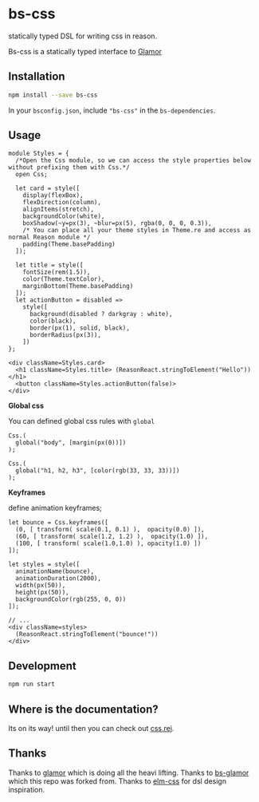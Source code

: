 # bs-css

statically typed DSL for writing css in reason.

Bs-css is a statically typed interface to [Glamor](https://github.com/threepointone/glamor)

## Installation

```sh
npm install --save bs-css
```

In your `bsconfig.json`, include `"bs-css"` in the `bs-dependencies`.

## Usage

```reason
module Styles = {
  /*Open the Css module, so we can access the style properties below without prefixing them with Css.*/
  open Css;
  
  let card = style([
    display(flexBox),
    flexDirection(column), 
    alignItems(stretch),
    backgroundColor(white),
    boxShadow(~y=px(3), ~blur=px(5), rgba(0, 0, 0, 0.3)),
    /* You can place all your theme styles in Theme.re and access as normal Reason module */
    padding(Theme.basePadding)
  ]);

  let title = style([
    fontSize(rem(1.5)),
    color(Theme.textColor),
    marginBottom(Theme.basePadding)
  ]);
  let actionButton = disabled =>
    style([
      background(disabled ? darkgray : white),
      color(black),
      border(px(1), solid, black),
      borderRadius(px(3)),
    ])
};

<div className=Styles.card>
  <h1 className=Styles.title> (ReasonReact.stringToElement("Hello")) </h1>
  <button className=Styles.actionButton(false)>
</div>
```

**Global css**

 You can defined global css rules with `global`

 ```reason
 Css.(
   global("body", [margin(px(0))])
 );

 Css.(
   global("h1, h2, h3", [color(rgb(33, 33, 33))])
 );
 ```

**Keyframes**

define animation keyframes;

```reason
let bounce = Css.keyframes([
  (0, [ transform( scale(0.1, 0.1) ),  opacity(0.0) ]),
  (60, [ transform( scale(1.2, 1.2) ),  opacity(1.0) ]),
  (100, [ transform( scale(1.0,1.0) ), opacity(1.0) ])
]);

let styles = style([
  animationName(bounce),
  animationDuration(2000),
  width(px(50)),
  height(px(50)),
  backgroundColor(rgb(255, 0, 0))
]);

// ...
<div className=styles>
  (ReasonReact.stringToElement("bounce!"))
</div>
```


## Development

```sh
npm run start
```

## Where is the documentation?
Its on its way!
until then you can check out [css.rei](./src/Css.rei).

## Thanks
Thanks to [glamor](https://github.com/threepointone/glamor) which is doing all the heavi lifting.
Thanks to [bs-glamor](https://github.com/poeschko/bs-glamor) which this repo was forked from.
Thanks to [elm-css](https://github.com/rtfeldman/elm-css) for dsl design inspiration.
